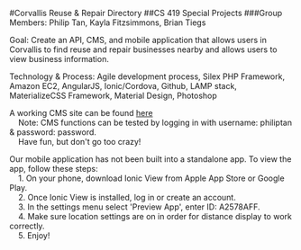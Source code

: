 #Corvallis Reuse & Repair Directory
##CS 419 Special Projects
###Group Members: Philip Tan, Kayla Fitzsimmons, Brian Tiegs

Goal: Create an API, CMS, and mobile application that allows users in Corvallis to find
       reuse and repair businesses nearby and allows users to view business information.

Technology & Process: Agile development process, Silex PHP Framework, Amazon EC2, AngularJS,
                        Ionic/Cordova, Github, LAMP stack, MaterializeCSS Framework, Material Design,
			Photoshop 

A working CMS site can be found [here](http://ec2-52-25-255-57.us-west-2.compute.amazonaws.com/Reuse-and-Repair/web/adminUI.html)
	<br>
	&nbsp;&nbsp;&nbsp; Note: CMS functions can be tested by logging in with username: philiptan & password: password.
	<br>
	&nbsp;&nbsp;&nbsp; Have fun, but don't go too crazy!

Our mobile application has not been built into a standalone app. To view the app, follow these steps:
	<br>
	&nbsp;&nbsp;&nbsp; 1. On your phone, download Ionic View from Apple App Store or Google Play.
	<br>
	&nbsp;&nbsp;&nbsp; 2. Once Ionic View is installed, log in or create an account.
	<br>
	&nbsp;&nbsp;&nbsp; 3. In the settings menu select 'Preview App', enter ID: A2578AFF.
	<br>
	&nbsp;&nbsp;&nbsp; 4. Make sure location settings are on in order for distance display to work correctly.
	<br>
	&nbsp;&nbsp;&nbsp; 5. Enjoy!
